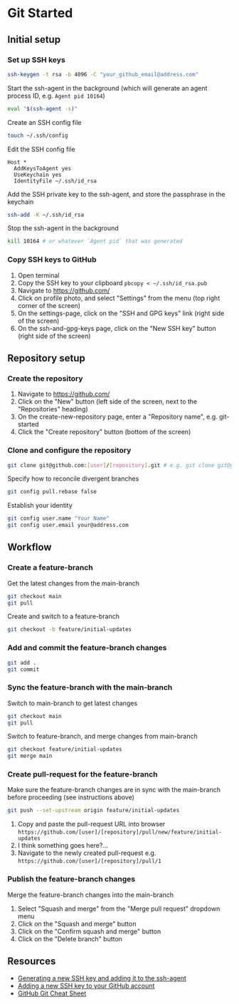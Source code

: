 # Git Started

## Initial setup

### Set up SSH keys

```sh
ssh-keygen -t rsa -b 4096 -C "your_github_email@address.com"
```

Start the ssh-agent in the background (which will generate an agent process ID, e.g. `Agent pid 10164`)

```sh
eval "$(ssh-agent -s)"
```

Create an SSH config file

```sh
touch ~/.ssh/config
```

Edit the SSH config file

```
Host *
  AddKeysToAgent yes
  UseKeychain yes
  IdentityFile ~/.ssh/id_rsa
```

Add the SSH private key to the ssh-agent, and store the passphrase in the keychain

```sh
ssh-add -K ~/.ssh/id_rsa
```

Stop the ssh-agent in the background

```sh
kill 10164 # or whatever `Agent pid` that was generated
```

### Copy SSH keys to GitHub

1. Open terminal
2. Copy the SSH key to your clipboard `pbcopy < ~/.ssh/id_rsa.pub`
3. Navigate to https://github.com/
4. Click on profile photo, and select "Settings" from the menu (top right corner of the screen)
5. On the settings-page, click on the "SSH and GPG keys" link (right side of the screen)
6. On the ssh-and-gpg-keys page, click on the "New SSH key" button (right side of the screen)

## Repository setup

### Create the repository

1. Navigate to https://github.com/
2. Click on the "New" button (left side of the screen, next to the "Repositories" heading)
3. On the create-new-repository page, enter a "Repository name", e.g. git-started
4. Click the "Create repository" button (bottom of the screen)

### Clone and configure the repository

```sh
git clone git@github.com:[user]/[repository].git # e.g. git clone git@github.com:spiderwebrobot/git-started.git
```

Specify how to reconcile divergent branches

```sh
git config pull.rebase false
```

Establish your identity

```sh
git config user.name "Your Name"
git config user.email your@address.com
```

## Workflow

### Create a feature-branch

Get the latest changes from the main-branch

```sh
git checkout main
git pull
```

Create and switch to a feature-branch

```sh
git checkout -b feature/initial-updates
```

### Add and commit the feature-branch changes

```sh
git add .
git commit
```

### Sync the feature-branch with the main-branch

Switch to main-branch to get latest changes

```sh
git checkout main
git pull
```

Switch to feature-branch, and merge changes from main-branch

```sh
git checkout feature/initial-updates
git merge main
```

### Create pull-request for the feature-branch

Make sure the feature-branch changes are in sync with the main-branch before proceeding (see instructions above)

```sh
git push --set-upstream origin feature/initial-updates
```

1. Copy and paste the pull-request URL into browser `https://github.com/[user]/[repository]/pull/new/feature/initial-updates`
2. I think something goes here?...
3. Navigate to the newly created pull-request e.g. `https://github.com/[user]/[repository]/pull/1`

### Publish the feature-branch changes

Merge the feature-branch changes into the main-branch

1. Select "Squash and merge" from the "Merge pull request" dropdown menu
2. Click on the "Squash and merge" button
3. Click on the "Confirm squash and merge" button
4. Click on the "Delete branch" button

## Resources

* [Generating a new SSH key and adding it to the ssh-agent](https://docs.github.com/en/free-pro-team@latest/github/authenticating-to-github/generating-a-new-ssh-key-and-adding-it-to-the-ssh-agent)
* [Adding a new SSH key to your GitHub account](https://docs.github.com/en/free-pro-team@latest/github/authenticating-to-github/adding-a-new-ssh-key-to-your-github-account)
* [GitHub Git Cheat Sheet](https://training.github.com/downloads/github-git-cheat-sheet/)
